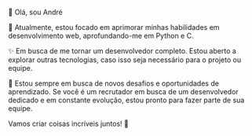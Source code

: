 👋 Olá, sou André

🌱 Atualmente, estou focado em aprimorar minhas habilidades em desenvolvimento web, aprofundando-me em Python e C.

✨ Em busca de me tornar um desenvolvedor completo. Estou  aberto a explorar outras tecnologias, caso isso seja necessário para o projeto ou equipe.

🚀 Estou sempre em busca de novos desafios e oportunidades de aprendizado. Se você é um recrutador em busca de um desenvolvedor dedicado e em constante evolução, estou pronto para fazer parte de sua equipe.

Vamos criar coisas incríveis juntos! 🤝
